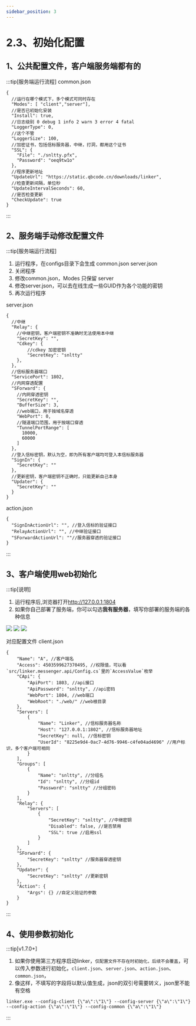 ```yaml
---
sidebar_position: 3
---
```


# 2.3、初始化配置

## 1、公共配置文件，客户端服务端都有的

:::tip[服务端运行流程]
common.json
```
{
  //运行在哪个模式下，多个模式可同时存在
  "Modes": [ "client","server"],
  //是否已初始化安装
  "Install": true,
  //日志级别 0 debug 1 info 2 warn 3 error 4 fatal
  "LoggerType": 0,
  //这个不管
  "LoggerSize": 100,
  //加密证书，包括信标服务器，中继，打洞，都用这个证书
  "SSL": {
    "File": "./snltty.pfx",
    "Password": "oeq9tw1o"
  },
  //程序更新地址
  "UpdateUrl": "https://static.qbcode.cn/downloads/linker",
  //检查更新间隔，单位秒
  "UpdateIntervalSeconds": 60,
  //是否检查更新
  "CheckUpdate": true
}
```
:::

## 2、服务端手动修改配置文件

:::tip[服务端运行流程]
1. 运行程序，在configs目录下会生成 common.json server.json
2. 关闭程序
3. 修改common.json，Modes 只保留 server
4. 修改server.json，可以去在线生成一些GUID作为各个功能的密钥
5. 再次运行程序

server.json
```
{
  //中继
  "Relay": {
    //中继密钥，客户端密钥不准确时无法使用本中继
    "SecretKey": "",
    "Cdkey": {
        //cdkey 加密密钥
        "SecretKey": "snltty"
    },
  },
  //信标服务器端口
  "ServicePort": 1802,
  //内网穿透配置
  "SForward": {
    //内网穿透密钥
    "SecretKey": "",
    "BufferSize": 3,
    //web端口，用于按域名穿透
    "WebPort": 0,
    //隧道端口范围，用于按端口穿透
    "TunnelPortRange": [
      10000,
      60000
    ]
  },
  //登入信标密钥，默认为空，即为所有客户端均可登入本信标服务器
  "SignIn": {
    "SecretKey": ""
  },
  //更新密钥，客户端密钥不正确时，只能更新自己本身
  "Updater": {
    "SecretKey": ""
  }
}
```
action.json
```
{
  "SignInActionUrl": "", //登入信标的验证接口
  "RelayActionUrl": "", //中继验证接口
  "SForwardActionUrl": ""//服务器穿透的验证接口
}
```
:::

## 3、客户端使用web初始化

:::tip[说明]
1. 运行程序后,浏览器打开<a href="http://127.0.0.1:1804" target="_blank">http://127.0.0.1:1804</a>
2. 如果你自己部署了服务端，你可以勾选**我有服务器**，填写你部署的服务端的各种信息

![](./img/mode.png)
![](./img/client.png)
![](./img/save.png)

对应配置文件 client.json
```
{
    "Name": "A", //客户端名
    "Access": 4503599627370495, //权限值，可以看`src/linker.messenger.api/Config.cs`里的`AccessValue`枚举
    "CApi": {
        "ApiPort": 1803, //api接口
        "ApiPassword": "snltty", //api密码
        "WebPort": 1804, //web端口
        "WebRoot": "./web/" //web根目录
    },
    "Servers": [
        {
            "Name": "Linker", //信标服务器名称
            "Host": "127.0.0.1:1802", //信标服务器地址
            "SecretKey": null, //信标密钥
            "UserId": "8225e9d4-0ac7-4d76-9946-c4fe04ad4696" //用户标识，多个客户端可相同
        }
    ],
    "Groups": [
        {
            "Name": "snltty", //分组名
            "Id": "snltty", //分组id
            "Password": "snltty" //分组密码
        }
    ],
    "Relay": {
        "Servers": [
            {
                "SecretKey": "snltty", //中继密钥
                "Disabled": false, //是否禁用
                "SSL": true //启用ssl
            }
        ]
    },
    "SForward": {
        "SecretKey": "snltty" //服务器穿透密钥
    },
    "Updater": {
        "SecretKey": "snltty" //更新密钥
    },
    "Action": {
        "Args": {} //自定义验证的参数
    }
}
```
:::


## 4、使用参数初始化

:::tip[v1.7.0+]
1. 如果你使用第三方程序启动linker，`仅配置文件不存在时初始化，后续不会覆盖`，可以传入参数进行初始化，`client.json`、`server.json`、`action.json`、`common.json`，
2. 像这样，不填写的字段将以默认值生成，json的双引号需要转义，json里不能有空格
```
linker.exe --config-client {\"a\":\"1\"} --config-server {\"a\":\"1\"} --config-action {\"a\":\"1\"} --config-common {\"a\":\"1\"}
```
:::

